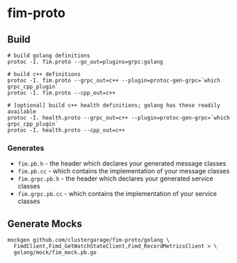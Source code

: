 # fim-proto

## Build

```
# build golang definitions
protoc -I. fim.proto --go_out=plugins=grpc:golang

# build c++ definitions
protoc -I. fim.proto --grpc_out=c++ --plugin=protoc-gen-grpc=`which grpc_cpp_plugin`
protoc -I. fim.proto --cpp_out=c++

# [optional] build c++ health definitions; golang has these readily available
protoc -I. health.proto --grpc_out=c++ --plugin=protoc-gen-grpc=`which grpc_cpp_plugin`
protoc -I. health.proto --cpp_out=c++
```

### Generates

* `fim.pb.h` - the header which declares your generated message classes
* `fim.pb.cc` - which contains the implementation of your message classes
* `fim.grpc.pb.h` - the header which declares your generated service classes
* `fim.grpc.pb.cc` - which contains the implementation of your service classes

## Generate Mocks

```
mockgen github.com/clustergarage/fim-proto/golang \
  FimdClient,Fimd_GetWatchStateClient,Fimd_RecordMetricsClient > \
  golang/mock/fim_mock.pb.go
```
